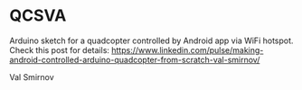 # QCSVA

Arduino sketch for a quadcopter controlled by Android app via WiFi hotspot.
Check this post for details:
https://www.linkedin.com/pulse/making-android-controlled-arduino-quadcopter-from-scratch-val-smirnov/

Val Smirnov
